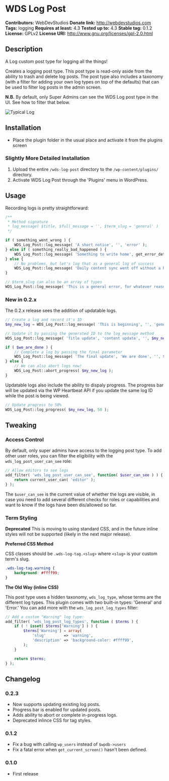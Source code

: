 # WDS Log Post #
**Contributors:**      WebDevStudios
**Donate link:**       http://webdevstudios.com
**Tags:**			   logging
**Requires at least:** 4.3
**Tested up to:**      4.3
**Stable tag:**        0.1.2
**License:**           GPLv2
**License URI:**       http://www.gnu.org/licenses/gpl-2.0.html

## Description ##
 
A Log custom post type for logging all the things!

Creates a logging post type. This post type is read-only aside from the ability to trash and delete log posts. The post
type also includes a taxonomy (with a filter for adding your own log types on top of the defaults) that can be used to
filter log posts in the admin screen.

**N.B.** By default, only Super Admins can see the WDS Log post type in the UI. See how to filter that below.

![Typical Log](/../screenshots/typical-log.png?raw=true)

## Installation ##

* Place the plugin folder in the usual place and activate it from the plugins screen

### Slightly More Detailed Installation ###

1. Upload the entire `/wds-log-post` directory to the `/wp-content/plugins/` directory.
2. Activate WDS Log Post through the 'Plugins' menu in WordPress.

## Usage ##

Recording logs is pretty straightforward: 

```php
/**
 * Method signature
 * log_message( $title, $full_message = '', $term_slug = 'general' )
 */

if ( something_went_wrong ) {
	WDS_Log_Post::log_message( 'A short notice', '', 'error' );
} else if ( something_really_bad_happened ) {
	WDS_Log_Post::log_message( 'Something to write home', get_error_details(), 'error' );
} else {
	// No problems, but let's log that as a general log of success
	WDS_Log_Post::log_message( 'Daily content sync went off without a hitch!' );
}

// $term_slug can also be an array of types 
WDS_Log_Post::log_message( 'This is a general error, for whatever reason', '', array( 'general' , 'error' ) );
```

### New in 0.2.x ###

The 0.2.x release sees the addition of updatable logs.

```php
// Create a log and record it's ID
$my_new_log = WDS_Log_Post::log_message( 'This is beginning', '', 'general' );

// Update it by passing the generated ID to the log_message method
WDS_Log_Post::log_message( 'Title update', 'content update', '', $my_new_log );

if ( $we_are_done ) {
	// Complete a log by passing the final parameter
	WDS_Log_Post::log_message( 'The final update', 'We are done', '', $my_new_log, true );
} else {
	// We can also abort logs now!
	WDS_Log_Post::abort_progress( $my_new_log );
}
```

Updatable logs also include the ability to dispaly progress. The progress bar will be updated via the WP Heartbeat API
if you update the same log ID while the post is being viewed.

```php
// Update progress to 50%
WDS_Log_Post::log_progress( $my_new_log, 50 );
```

## Tweaking ##

### Access Control ###

By default, only super admins have access to the logging post type. To add other user roles, you can filter
the eligibility with the `wds_log_post_user_can_see` role:

```php
// Allow editors to see logs
add_filter( 'wds_log_post_user_can_see', function( $user_can_see ) ) {
	return current_user_can( 'editor' );
} );
```

The `$user_can_see` is the current value of whether the logs are visible, in case you need to add several
different checks for roles or capabilities and want to know if the logs have been dis/allowed so far.

### Term Styling ###

**Deprecated** This is moving to using standard CSS, and in the future inline styles will not be supported (likely
in the next major release).

__Preferred CSS Method__

CSS classes should be `.wds-log-tag.<slug>` where `<slug>` is your custom term's slug.

```css
.wds-log-tag.warning {
	background: #ffff99;
}
```

__The Old Way (inline CSS)__

This post type uses a hidden taxonomy, `wds_log_type`, whose terms are the different log types. This plugin comes with
two built-in types: 'General' and 'Error.' You can add more with the `wds_log_post_log_types` filter:

```php
// Add a custom "Warning" log type:
add_filter( 'wds_log_post_log_types', function ( $terms ) {
	if ( ! isset( $terms['Warning'] ) ) {
		$terms['Warning'] = array(
			'slug'        => 'warning',
			'description' => 'background-color: #ffff99',
		);
	}

	return $terms;
} );
```

## Changelog ##

### 0.2.3 ###
* Now supports updating existing log posts.
* Progress bar is enabled for updated posts.
* Adds ability to abort or complete in-progress logs.
* Deprecated inlince CSS for tag styles.

### 0.1.2 ###
* Fix a bug with calling `wp_users` instead of `$wpdb->users`
* Fix a fatal error when `get_current_screen()` hasn't been defined.

### 0.1.0 ###
* First release
